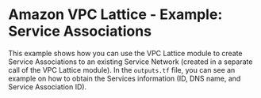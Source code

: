 # Amazon VPC Lattice - Example: Service Associations

This example shows how you can use the VPC Lattice module to create Service Associations to an existing Service Network (created in a separate call of the VPC Lattice module). In the `outputs.tf` file, you can see an example on how to obtain the Services information (ID, DNS name, and Service Association ID).